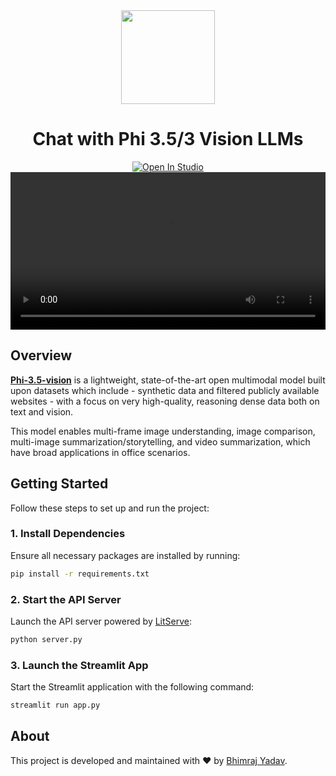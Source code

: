 <div align="center">
  <img src="https://github.com/user-attachments/assets/ed441961-912a-4db2-9043-3ba4c7cf0b0e" height="150"/>
  <br/>
  <h1>Chat with Phi 3.5/3 Vision LLMs</h1>
  <a target="_blank" href="https://lightning.ai/bhimrajyadav/studios/deploy-and-chat-with-phi-3-vision-128k-instruct">
  <img src="https://pl-bolts-doc-images.s3.us-east-2.amazonaws.com/app-2/studio-badge.svg" alt="Open In Studio"/>
  </a><br/>
  <a target="_blank" href="https://lightning.ai/bhimrajyadav/studios/deploy-and-chat-with-phi-3-vision-128k-instruct">
<!--   <img src="https://github.com/user-attachments/assets/3cfab380-0fa6-4430-af21-ac5fff3928ee" alt="Chat with Phi 3.5/3 Vision LLMs" width="640" height="360"> -->
<video src="https://github.com/user-attachments/assets/9af93c91-7d27-48f5-8cee-5f7dbfb024a3" 
       type="video/mp4" 
       controls 
       style="max-width: 640px; width: 100%; height: auto;">
</video>
</a>
</div>

## Overview
[**Phi-3.5-vision**](https://huggingface.co/microsoft/Phi-3.5-vision-instruct) is a lightweight, state-of-the-art open multimodal model built upon datasets which include - synthetic data and filtered publicly available websites - with a focus on very high-quality, reasoning dense data both on text and vision.

This model enables multi-frame image understanding, image comparison, multi-image summarization/storytelling, and video summarization, which have broad applications in office scenarios.

## Getting Started

Follow these steps to set up and run the project:

### 1. Install Dependencies

Ensure all necessary packages are installed by running:

```bash
pip install -r requirements.txt
```

### 2. Start the API Server

Launch the API server powered by [LitServe](https://github.com/Lightning-AI/LitServe):

```bash
python server.py
```

### 3. Launch the Streamlit App

Start the Streamlit application with the following command:

```bash
streamlit run app.py
```

## About

This project is developed and maintained with ❤️ by [Bhimraj Yadav](https://github.com/bhimrazy).

